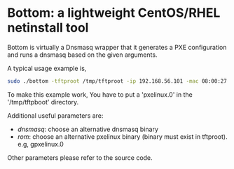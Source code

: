 Bottom: a lightweight CentOS/RHEL netinstall tool
=================================================

Bottom is virtually a Dnsmasq wrapper that it generates a PXE
configuration and runs a dnsmasq based on the given arguments.

A typical usage example is,

```bash
sudo ./bottom -tftproot /tmp/tftproot -ip 192.168.56.101 -mac 08:00:27:AE:0D:26 -append "ks=http://example.com/ks.cfg ksdevice=eth1"
```

To make this example work, You have to put a 'pxelinux.0' in the '/tmp/tftpboot' directory.

Additional useful parameters are:

  * *dnsmasq*: choose an alternative dnsmasq binary
  * *rom*: choose an alternative pxelinux binary (binary must exist in tftproot). e.g, gpxelinux.0

Other parameters please refer to the source code.
